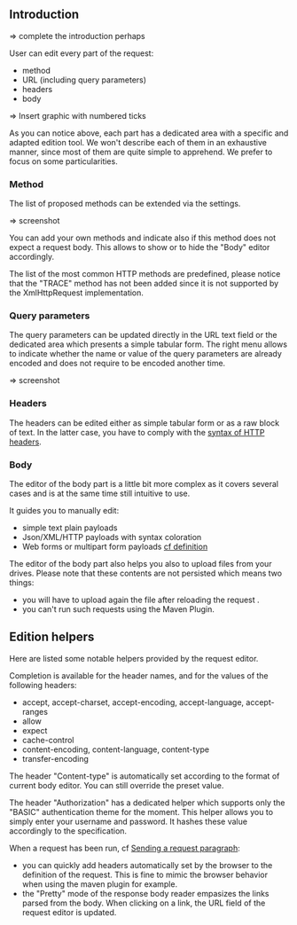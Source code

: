 ## Introduction

=> complete the introduction perhaps

User can edit every part of the request:

 * method
 * URL (including query parameters)
 * headers
 * body

=> Insert graphic with numbered ticks

As you can notice above, each part has a dedicated area with a specific and adapted edition tool. We won't describe each of them in an exhaustive manner, since most of them are quite simple to apprehend.
We prefer to focus on some particularities.

### Method

The list of proposed methods can be extended via the settings.

=> screenshot

You can add your own methods and indicate also if this method does not expect a request body. This allows to show or to hide the "Body" editor accordingly.

The list of the most common HTTP methods are predefined, please notice that the "TRACE" method has not been added since it is not supported by the XmlHttpRequest implementation.

### Query parameters

The query parameters can be updated directly in the URL text field or the dedicated area which presents a simple tabular form.
The right menu allows to indicate whether the name or value of the query parameters are already encoded and does not require to be encoded another time.

=> screenshot

### Headers

The headers can be edited either as simple tabular form or as a raw block of text. In the latter case, you have to comply with the [syntax of HTTP headers](https://tools.ietf.org/html/rfc7230#section-3.2).

### Body

The editor of the body part is a little bit more complex as it covers several cases and is at the same time still intuitive to use.

It guides you to manually edit:

 * simple text plain payloads
 * Json/XML/HTTP payloads with syntax coloration
 * Web forms or multipart form payloads [cf definition](https://www.w3.org/TR/html401/interact/forms.html#h-17.13.4)

The editor of the body part also helps you also to upload files from your drives.
Please note that these contents are not persisted which means two things:

 * you will have to upload again the file after reloading the request .
 * you can't run such requests using the Maven Plugin.

## Edition helpers

Here are listed some notable helpers provided by the request editor.

Completion is available for the header names, and for the values of the following headers:

 * accept, accept-charset, accept-encoding, accept-language, accept-ranges
 * allow
 * expect
 * cache-control
 * content-encoding, content-language, content-type
 * transfer-encoding

The header "Content-type" is automatically set according to the format of current body editor. You can still override the preset value.

The header "Authorization" has a dedicated helper which supports only the "BASIC" authentication theme for the moment. This helper allows you to simply enter your username and password. It hashes these value accordingly to the specification.

When a request has been run, cf [Sending a request paragraph](./sending):

 * you can quickly add headers automatically set by the browser to the definition of the request. This is fine to mimic the browser behavior when using the maven plugin for example.
 * the "Pretty" mode of the response body reader empasizes the links parsed from the body. When clicking on a link, the URL field of the request editor is updated.
